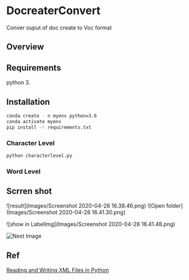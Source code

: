 # DocreaterConvert
 Conver ouput of doc create to Voc format

## Overview
## Requirements

python 3. 

## Installation
```bash
conda create - n myenv python=3.6
conda activate myenv
pip install -r requirements.txt
```

### Character Level

```bash
python characterlevel.py 
```

### Word Level

## Scrren shot
![result](Images/Screenshot 2020-04-28 16.38.46.png)
![Open folder](Images/Screenshot 2020-04-28 16.41.30.png)

![show in LabelImg](Images/Screenshot 2020-04-28 16.41.48.png)

![Next Image](https://www.dropbox.com/s/mrini50imlwf4si/Screenshot%202020-04-28%2016.42.03.png)

## Ref
[Reading and Writing XML Files in Python](https://stackabuse.com/reading-and-writing-xml-files-in-python/)
[](https://docs.python.org/3/library/xml.etree.elementtree.html#xml-tree-and-elements)